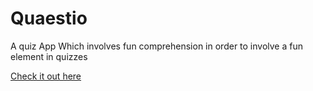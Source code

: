 # Quaestio
A quiz App Which involves fun comprehension in order to involve a fun element in quizzes

[Check it out here](https://oyum2814.github.io/Quaestio/)
